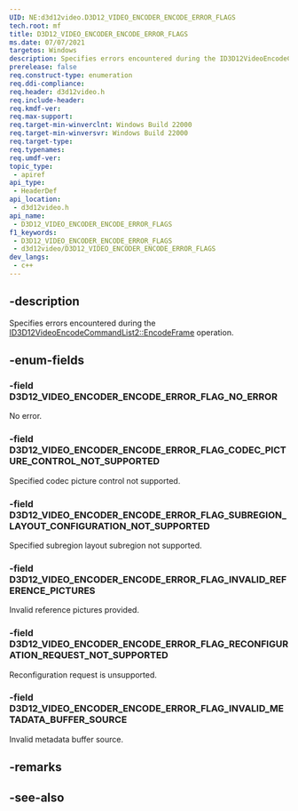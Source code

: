 ```yaml
---
UID: NE:d3d12video.D3D12_VIDEO_ENCODER_ENCODE_ERROR_FLAGS
tech.root: mf
title: D3D12_VIDEO_ENCODER_ENCODE_ERROR_FLAGS
ms.date: 07/07/2021
targetos: Windows
description: Specifies errors encountered during the ID3D12VideoEncodeCommandList2::EncodeFrame operation.
prerelease: false
req.construct-type: enumeration
req.ddi-compliance: 
req.header: d3d12video.h
req.include-header: 
req.kmdf-ver: 
req.max-support: 
req.target-min-winverclnt: Windows Build 22000
req.target-min-winversvr: Windows Build 22000
req.target-type: 
req.typenames: 
req.umdf-ver: 
topic_type:
 - apiref
api_type:
 - HeaderDef
api_location:
 - d3d12video.h
api_name:
 - D3D12_VIDEO_ENCODER_ENCODE_ERROR_FLAGS
f1_keywords:
 - D3D12_VIDEO_ENCODER_ENCODE_ERROR_FLAGS
 - d3d12video/D3D12_VIDEO_ENCODER_ENCODE_ERROR_FLAGS
dev_langs:
 - c++
---
```


## -description

Specifies errors encountered during the [ID3D12VideoEncodeCommandList2::EncodeFrame](nf-d3d12video-id3d12videoencodecommandlist2-encodeframe.md) operation.

## -enum-fields

### -field D3D12_VIDEO_ENCODER_ENCODE_ERROR_FLAG_NO_ERROR

No error.

### -field D3D12_VIDEO_ENCODER_ENCODE_ERROR_FLAG_CODEC_PICTURE_CONTROL_NOT_SUPPORTED

Specified codec picture control not supported.

### -field D3D12_VIDEO_ENCODER_ENCODE_ERROR_FLAG_SUBREGION_LAYOUT_CONFIGURATION_NOT_SUPPORTED

Specified subregion layout subregion not supported.

### -field D3D12_VIDEO_ENCODER_ENCODE_ERROR_FLAG_INVALID_REFERENCE_PICTURES

Invalid reference pictures provided.

### -field D3D12_VIDEO_ENCODER_ENCODE_ERROR_FLAG_RECONFIGURATION_REQUEST_NOT_SUPPORTED

Reconfiguration request is unsupported.

### -field D3D12_VIDEO_ENCODER_ENCODE_ERROR_FLAG_INVALID_METADATA_BUFFER_SOURCE

Invalid metadata buffer source.

## -remarks

## -see-also

